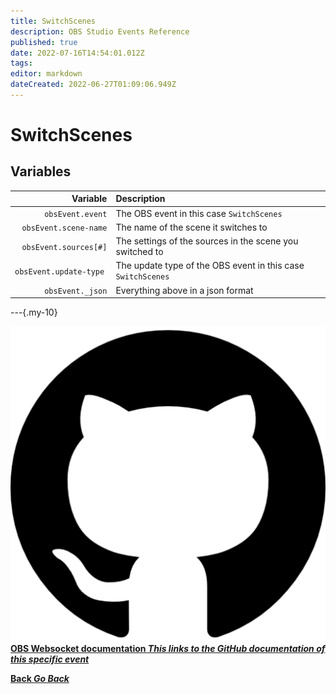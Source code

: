 ```yaml
---
title: SwitchScenes
description: OBS Studio Events Reference
published: true
date: 2022-07-16T14:54:01.012Z
tags: 
editor: markdown
dateCreated: 2022-06-27T01:09:06.949Z
---
```


# SwitchScenes

## Variables

| Variable | Description |
|---------:|:------------|
| `obsEvent.event` | The OBS event in this case `SwitchScenes`
| `obsEvent.scene-name` | The name of the scene it switches to
| `obsEvent.sources[#]` | The settings of the sources in the scene you switched to
| `obsEvent.update-type	` | The update type of the OBS event in this case `SwitchScenes`
| `obsEvent._json` | Everything above in a json format


---{.my-10}

<section class="btn-grid my-5">
  
  [<img src="/logos/github-logo.png"/> **OBS Websocket documentation *This links to the GitHub documentation of this specific event***](https://github.com/obsproject/obs-websocket/blob/4.x-current/docs/generated/protocol.md#switchscenes)

  [<i class="mdi mdi-chevron-left"></i>**Back *Go Back***](/en/Broadcasters/OBS/Events)
</section>

